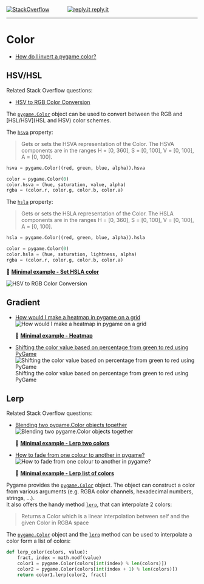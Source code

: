 [![StackOverflow](https://stackexchange.com/users/flair/7322082.png)](https://stackoverflow.com/users/5577765/rabbid76?tab=profile) &nbsp;&nbsp;&nbsp;&nbsp;&nbsp;&nbsp;&nbsp;&nbsp;&nbsp;&nbsp; [![reply.it](../../resource/logo/Repl_it_logo_80.png) reply.it](https://repl.it/repls/folder/PyGame%20Examples)

---

# Color

- [How do I invert a pygame color?](https://stackoverflow.com/questions/65041283/how-do-i-invert-a-pygame-color/65041334#65041334)

## HSV/HSL

Related Stack Overflow questions:

- [HSV to RGB Color Conversion](https://stackoverflow.com/questions/24852345/hsv-to-rgb-color-conversion)

The [`pygame.Color`](https://www.pygame.org/docs/ref/color.html#pygame.Color) object can be used to convert between the RGB and [HSL/HSV](HSL and HSV) color schemes.

The [`hsva`](https://www.pygame.org/docs/ref/color.html#pygame.Color.hsva) property:

> Gets or sets the HSVA representation of the Color. The HSVA components are in the ranges H = [0, 360], S = [0, 100], V = [0, 100], A = [0, 100].

```py
hsva = pygame.Color((red, green, blue, alpha)).hsva
```

```py
color = pygame.Color(0)
color.hsva = (hue, saturation, value, alpha)
rgba = (color.r, color.g, color.b, color.a)
```

The [`hsla`](https://www.pygame.org/docs/ref/color.html#pygame.Color.hsla) property:

> Gets or sets the HSLA representation of the Color. The HSLA components are in the ranges H = [0, 360], S = [0, 100], V = [0, 100], A = [0, 100].

```py
hsla = pygame.Color((red, green, blue, alpha)).hsla
```

```py
color = pygame.Color(0)
color.hsla = (hue, saturation, lightness, alpha)
rgba = (color.r, color.g, color.b, color.a)
```

:scroll: **[Minimal example - Set HSLA color](../../examples/minimal_examples/pygame_minimal_color_hsv_hsl.py)**

![HSV to RGB Color Conversion](https://i.stack.imgur.com/U314N.png)

## Gradient

- [How would I make a heatmap in pygame on a grid](https://stackoverflow.com/questions/55617119/how-would-i-make-a-heatmap-in-pygame-on-a-grid/55618024#55618024)  
  ![How would I make a heatmap in pygame on a grid](https://i.stack.imgur.com/4c4gB.gif)

  :scroll: **[Minimal example - Heatmap](../../examples/minimal_examples/pygame_minimal_color_gradient_1.py)**

- [Shifting the color value based on percentage from green to red using PyGame](https://stackoverflow.com/questions/65904437/shifting-the-color-value-based-on-percentage-from-green-to-red-using-pygame/65904561#65904561)  
  ![Shifting the color value based on percentage from green to red using PyGame](https://i.stack.imgur.com/Psxup.png)  
Shifting the color value based on percentage from green to red using PyGame

## Lerp

Related Stack Overflow questions:

- [Blending two pygame.Color objects together](https://stackoverflow.com/questions/69426379/blending-two-pygame-color-objects-together/69426709#69426709)  
  ![Blending two pygame.Color objects together](https://i.stack.imgur.com/ZhU7U.png)

  :scroll: **[Minimal example - Lerp two colors](../../examples/minimal_examples/pygame_minimal_color_lerp_1.py)**

- [How to fade from one colour to another in pygame?](https://stackoverflow.com/questions/51973441/how-to-fade-from-one-colour-to-another-in-pygame/68702388#68702388)  
  ![How to fade from one colour to another in pygame?](https://i.stack.imgur.com/VEAII.gif)

  :scroll: **[Minimal example - Lerp list of colors](../../examples/minimal_examples/pygame_minimal_color_lerp_2.py)**

Pygame provides the [`pygame.Color`](https://www.pygame.org/docs/ref/color.html#pygame.Color) object. The object can construct a color from various arguments (e.g. RGBA color channels, hexadecimal numbers, strings, ...).  
It also offers the handy method [`lerp`](https://www.pygame.org/docs/ref/color.html#pygame.Color.lerp), that can interpolate 2 colors: 

> Returns a Color which is a linear interpolation between self and the given Color in RGBA space

The [`pygame.Color`](https://www.pygame.org/docs/ref/color.html#pygame.Color.lerp) object and the [`lerp`](https://www.pygame.org/docs/ref/color.html#pygame.Color.lerp) method can be used to interpolate a color form a list of colors:

```py
def lerp_color(colors, value):
    fract, index = math.modf(value)
    color1 = pygame.Color(colors[int(index) % len(colors)])
    color2 = pygame.Color(colors[int(index + 1) % len(colors)])
    return color1.lerp(color2, fract)
``` 